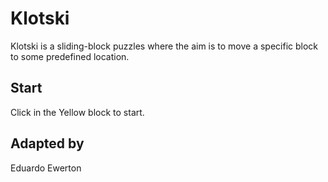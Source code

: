 # Klotski
Klotski is a sliding-block puzzles where the aim is to move a specific block to some predefined location.

## Start
Click in the Yellow block to start.

## Adapted by
Eduardo Ewerton
